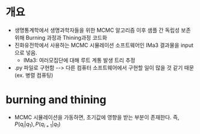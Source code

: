 # 개요

- 생명통계학에서 생명과학자들을 위한 MCMC 알고리즘 이후 샘플 간 독립성 보존 위해 Burning 과정과 Thining과정 코드화
- 진화유전학에서 사용하는 MCMC 시뮬레이션 소프트웨어인 IMa3 결과물을 input으로 넣음.
  - IMa3: 여러모집단에 대해 루트 계통 발생 트리 추정
- .py 파일로 구현함 --> 다른 컴퓨터 소프트웨어에서 구현할 일이 많을 것 같기 때문 (ex. 병렬 컴퓨팅)


# burning and thining
- MCMC 시뮬레이션을 가동하면, 초기값에 영향을 받는 부분이 존재한다. 즉, $P(q_i|q_1), P(q_{i+1}|q_1)$
